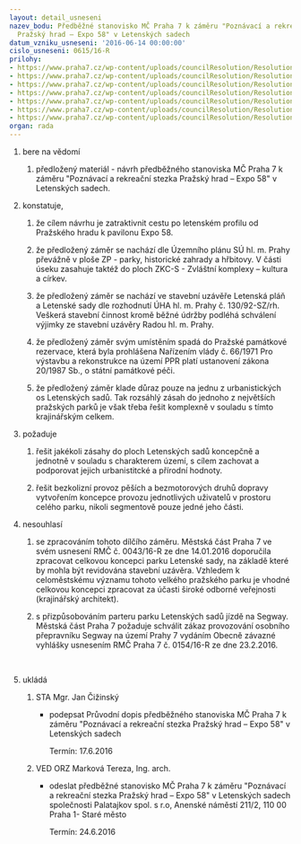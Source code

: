 ```yaml
---
layout: detail_usneseni
nazev_bodu: Předběžné stanovisko MČ Praha 7 k záměru "Poznávací a rekreační stezka
  Pražský hrad – Expo 58" v Letenských sadech
datum_vzniku_usneseni: '2016-06-14 00:00:00'
cislo_usneseni: 0615/16-R
prilohy:
- https://www.praha7.cz/wp-content/uploads/councilResolution/Resolutions/27758/export/c1_duvodovazprava~73945.docx
- https://www.praha7.cz/wp-content/uploads/councilResolution/Resolutions/27758/export/c2_navrhpruvodnihodopisu~73944.doc
- https://www.praha7.cz/wp-content/uploads/councilResolution/Resolutions/27758/export/c3_ISODO~73943.pdf
- https://www.praha7.cz/wp-content/uploads/councilResolution/Resolutions/27758/export/c4_ISOZP~73942.pdf
- https://www.praha7.cz/wp-content/uploads/councilResolution/Resolutions/27758/export/c5_kezverejneni_Prezentace_Kronika_Stezka~73941.pdf
- https://www.praha7.cz/wp-content/uploads/councilResolution/Resolutions/27758/export/c6_2016051305zapiskomroz~73940.doc
- https://www.praha7.cz/wp-content/uploads/councilResolution/Resolutions/27758/export/export~298451.pdf
organ: rada
---
```

<OL class=urzList_view id=urzList>
<LI class=urzClass1><SPAN name="1">bere na vědomí</SPAN> 
<OL class=urzOlClass>
<LI class=urzClass2 style="TEXT-ALIGN: left"><SPAN>
<P>předložený materiál - návrh&nbsp;předběžného stanoviska MČ Praha 7 k záměru "Poznávací a rekreační stezka Pražský hrad – Expo 58" v Letenských sadech.</P></SPAN></LI></OL></LI>
<LI class=urzClass1><SPAN name="50">konstatuje,</SPAN> 
<OL class=urzOlClass>
<LI class=urzClass2 style="TEXT-ALIGN: left"><SPAN>
<P>že cílem návrhu je zatraktivnit cestu po letenském profilu od Pražského hradu k pavilonu Expo 58.</P></SPAN></LI>
<LI class=urzClass2 style="TEXT-ALIGN: left"><SPAN>
<P>že&nbsp;předložený záměr se nachází dle Územního plánu SÚ hl. m. Prahy převážně v ploše ZP - parky, historické zahrady a hřbitovy. V části úseku zasahuje taktéž do ploch ZKC-S - Zvláštní komplexy – kultura a církev.</P></SPAN></LI>
<LI class=urzClass2 style="TEXT-ALIGN: left"><SPAN>
<P>že&nbsp;předložený záměr se nachází ve stavební uzávěře Letenská pláň a Letenské sady dle rozhodnutí ÚHA hl. m. Prahy č. 130/92-SZ/rh. Veškerá stavební činnost kromě běžné údržby podléhá schválení výjimky ze stavební uzávěry Radou hl. m. Prahy.</P></SPAN></LI>
<LI class=urzClass2 style="TEXT-ALIGN: left"><SPAN>
<P>že předložený záměr svým umístěním spadá do Pražské památkové rezervace, která byla prohlášena Nařízením vlády č. 66/1971 Pro výstavbu a rekonstrukce na území PPR platí ustanovení zákona 20/1987 Sb., o státní památkové péči.</P></SPAN></LI>
<LI class=urzClass2 style="TEXT-ALIGN: left"><SPAN>
<P>že&nbsp;předložený záměr klade důraz pouze na jednu z urbanistických os Letenských sadů. Tak rozsáhlý zásah do jednoho z největších pražských parků je však třeba řešit komplexně v souladu s tímto krajinářským celkem.</P></SPAN></LI></OL></LI>
<LI class=urzClass1><SPAN name="62">požaduje</SPAN> 
<OL class=urzOlClass>
<LI class=urzClass2 style="TEXT-ALIGN: left"><SPAN>
<P>řešit jakékoli zásahy do ploch Letenských sadů koncepčně a jednotně v souladu s charakterem&nbsp;území,&nbsp;s cílem zachovat a podporovat jejich urbanistitcké a přírodní&nbsp;hodnoty.</P></SPAN></LI>
<LI class=urzClass2 style="TEXT-ALIGN: left"><SPAN>
<P>řešit bezkolizní provoz&nbsp;pěších a bezmotorových druhů dopravy vytvořením koncepce provozu jednotlivých uživatelů v prostoru celého parku, nikoli segmentově pouze jedné jeho části.</P></SPAN></LI></OL></LI>
<LI class=urzClass1><SPAN name="11">nesouhlasí</SPAN> 
<OL class=urzOlClass>
<LI class=urzClass2 style="TEXT-ALIGN: left"><SPAN>
<P>se zpracováním tohoto dílčího záměru. Městská část Praha 7 ve svém usnesení RMČ č. 0043/16-R ze dne 14.01.2016 doporučila zpracovat celkovou koncepci parku Letenské sady, na základě které by mohla být revidována stavební uzávěra. Vzhledem k celoměstskému významu tohoto velkého pražského parku je vhodné celkovou koncepci zpracovat za účasti široké odborné veřejnosti (krajinářský architekt).</P></SPAN></LI>
<LI class=urzClass2 style="TEXT-ALIGN: left"><SPAN>
<P>s přizpůsobováním parteru&nbsp;parku Letenských sadů jízdě na Segway. Městská část Praha 7&nbsp;požaduje schválit zákaz&nbsp;provozování osobního přepravníku Segway&nbsp;na území Prahy 7&nbsp;vydáním Obecně závazné vyhlášky usnesením RMČ&nbsp;Praha 7&nbsp;č. 0154/16-R ze dne 23.2.2016.</P>
<P>&nbsp;</P></SPAN></LI></OL></LI>
<LI class=urzClass1 id=urzUkoly><SPAN name="1">ukládá</SPAN>
<OL class=urzOlClass>
<LI class=urzClass2><SPAN>
<P>STA Mgr. Jan Čižinský</P></SPAN>
<UL class=urzUlClass>
<LI class=urzClass3><SPAN>
<P>podepsat Průvodní dopis předběžného stanoviska MČ Praha 7 k záměru "Poznávací a rekreační stezka Pražský hrad – Expo 58" v Letenských sadech</P></SPAN><SPAN class=urzUkolTermin>Termín:&nbsp;17.6.2016</SPAN></LI></UL></LI>
<LI class=urzClass2><SPAN>
<P>VED ORZ Marková Tereza, Ing. arch.</P></SPAN>
<UL class=urzUlClass>
<LI class=urzClass3><SPAN>
<P>odeslat předběžné stanovisko MČ Praha 7 k záměru "Poznávací a rekreační stezka Pražský hrad – Expo 58" v Letenských sadech společnosti Palatajkov spol. s r.o, Anenské náměstí 211/2, 110 00 Praha 1- Staré město</P></SPAN><SPAN class=urzUkolTermin>Termín:&nbsp;24.6.2016</SPAN></LI></UL></LI></OL></LI></OL>